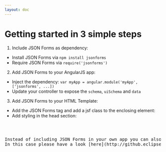 ```yaml
---
layout: doc
---
```

Getting started in 3 simple steps
=================================

1. Include JSON Forms as dependency:
  * Install JSON Forms via `npm install jsonforms`
  * Require JSON Forms via `require('jsonforms')` 
2. Add JSON Forms to your AngularJS app: 
  * Inject the dependency: `var myApp = angular.module('myApp', ['jsonforms', ...])`
  * Update your controller to expose the `schema`, `uiSchema` and `data`
3. Add JSON Forms to your HTML Template:
  * Add the JSON Forms tag and add a jsf class to the enclosing element:     
  * Add styling in the head section: 
  <pre nag-prism class="language-html" source='     
<div class="jsf" ng-controller="YourController as vm">
  <jsonforms schema="vm.schema" uischema="vm.uiSchema" data="vm.data"></jsonforms>
</div>
  '/>
  <pre nag-prism class="language-html" source='
<link rel="stylesheet" type="text/css" href="node_modules/jsonforms/dist/jsonforms.css">  
  '/>

Instead of including JSON Forms in your own app you can also look at a pre-configured sample app we offer. 
In this case please have a look [here](http://github.eclipsesource.com/jsonforms/#/docs/setup) at this article.



